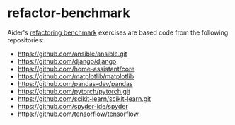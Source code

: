 # refactor-benchmark

Aider's
[refactoring benchmark](https://aider.chat/docs/unified-diffs.html#refactoring-benchmark)
exercises are based code from the following
repositories:

- https://github.com/ansible/ansible.git
- https://github.com/django/django
- https://github.com/home-assistant/core
- https://github.com/matplotlib/matplotlib
- https://github.com/pandas-dev/pandas
- https://github.com/pytorch/pytorch.git
- https://github.com/scikit-learn/scikit-learn.git
- https://github.com/spyder-ide/spyder
- https://github.com/tensorflow/tensorflow
